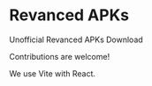 # Revanced APKs

Unofficial Revanced APKs Download

Contributions are welcome!

We use Vite with React.
